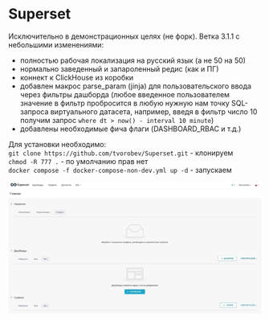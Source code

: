 # Superset
Исключительно в демонстрационных целях (не форк). Ветка 3.1.1 с небольшими изменениями:
* полностью рабочая локализация на русский язык (а не 50 на 50)
* нормально заведенный и запароленный редис (как и ПГ)
* коннект к ClickHouse из коробки
* добавлен макрос parse_param (jinja) для пользовательского ввода через фильтры дашборда (любое введенное пользователем значение в фильтр пробросится в любую нужную нам точку SQL-запроса виртуального датасета, например, введя в фильтр число 10 получим запрос `where dt > now() - interval 10 minute`)
* добавлены необходимые фича флаги (DASHBOARD_RBAC и т.д.)

Для установки необходимо:<br/>
`git clone https://github.com/tvorobev/Superset.git` - клонируем<br/>
`chmod -R 777 .` - по умолчанию прав нет<br/>
`docker compose -f docker-compose-non-dev.yml up -d` - запускаем

![Локализация РФ](https://github.com/tvorobev/Superset/blob/main/ru_lang.jpg)